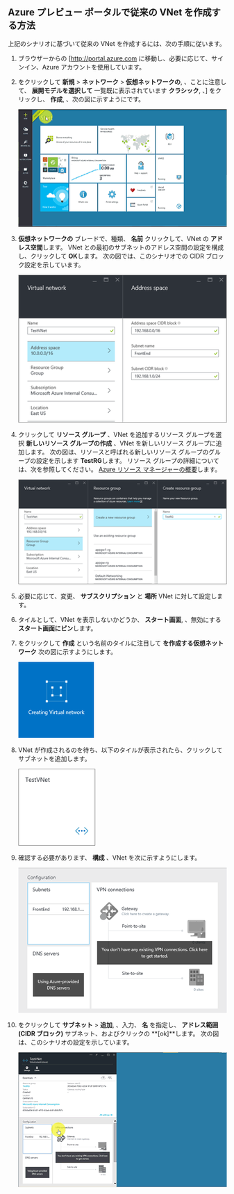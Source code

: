 ## Azure プレビュー ポータルで従来の VNet を作成する方法

上記のシナリオに基づいて従来の VNet を作成するには、次の手順に従います。

1. ブラウザーからの [http://portal.azure.com に移動し、必要に応じて、サインイン、Azure アカウントを使用しています。
2. をクリックして **新規** > **ネットワーク** > **仮想ネットワークの**, 、ことに注意して、 **展開モデルを選択して** 一覧既に表示されています **クラシック**, 、] をクリックし、 **作成**, 、次の図に示すようにです。

    ![プレビュー ポータルでの VNet の作成](./media/virtual-networks-create-vnet-classic-pportal-include/vnet-create-pportal-figure1.gif)

3.  **仮想ネットワークの** ブレードで、種類、 **名前** クリックして、VNet の **アドレス空間**します。 VNet との最初のサブネットのアドレス空間の設定を構成し、クリックして **OK**します。 次の図では、このシナリオでの CIDR ブロック設定を示しています。

    ![アドレス空間のブレード](./media/virtual-networks-create-vnet-classic-pportal-include/vnet-create-pportal-figure2.png)

4. クリックして **リソース グループ** 、VNet を追加するリソース グループを選択 **新しいリソース グループの作成** 、VNet を新しいリソース グループに追加します。 次の図は、リソースと呼ばれる新しいリソース グループのグループの設定を示します **TestRG**します。 リソース グループの詳細については、次を参照してください。 [Azure リソース マネージャーの概要](resource-group-overview.md/#resource-groups)します。

    ![リソース グループ ブレードの作成](./media/virtual-networks-create-vnet-classic-pportal-include/vnet-create-pportal-figure3.png)

5. 必要に応じて、変更、 **サブスクリプション** と **場所** VNet に対して設定します。 

6. タイルとして、VNet を表示しないかどうか、 **スタート画面**, 、無効にする **スタート画面にピン**します。 

7. をクリックして **作成** という名前のタイルに注目して **を作成する仮想ネットワーク** 次の図に示すようにします。

    ![ポータルで VNet を作成](./media/virtual-networks-create-vnet-classic-pportal-include/vnet-create-pportal-figure4.png)

8. VNet が作成されるのを待ち、以下のタイルが表示されたら、クリックしてサブネットを追加します。

    ![ポータルで VNet を作成](./media/virtual-networks-create-vnet-classic-pportal-include/vnet-create-pportal-figure5.png)

9. 確認する必要があります、 **構成** 、VNet を次に示すようにします。 

    ![ポータルで VNet を作成](./media/virtual-networks-create-vnet-classic-pportal-include/vnet-create-pportal-figure6.png)

10. をクリックして **サブネット** > **追加**, 、入力、 **名** を指定し、 **アドレス範囲 (CIDR ブロック)** サブネット、およびクリックの **[ok]**します。 次の図は、このシナリオの設定を示しています。

    ![プレビュー ポータルでの VNet の作成](./media/virtual-networks-create-vnet-classic-pportal-include/vnet-create-pportal-figure7.gif)
